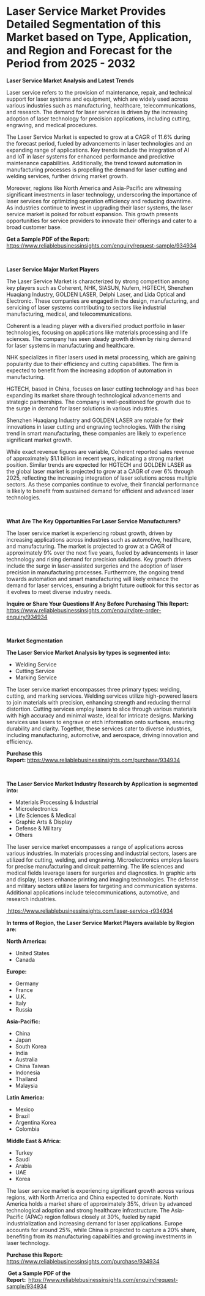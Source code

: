 <p><h1>Laser Service Market Provides Detailed Segmentation of this Market based on Type, Application, and Region and Forecast for the Period from 2025 - 2032</h1></p><p><strong>Laser Service Market Analysis and Latest Trends</strong></p>
<p><p>Laser service refers to the provision of maintenance, repair, and technical support for laser systems and equipment, which are widely used across various industries such as manufacturing, healthcare, telecommunications, and research. The demand for laser services is driven by the increasing adoption of laser technology for precision applications, including cutting, engraving, and medical procedures.</p><p>The Laser Service Market is expected to grow at a CAGR of 11.6% during the forecast period, fueled by advancements in laser technologies and an expanding range of applications. Key trends include the integration of AI and IoT in laser systems for enhanced performance and predictive maintenance capabilities. Additionally, the trend toward automation in manufacturing processes is propelling the demand for laser cutting and welding services, further driving market growth. </p><p>Moreover, regions like North America and Asia-Pacific are witnessing significant investments in laser technology, underscoring the importance of laser services for optimizing operation efficiency and reducing downtime. As industries continue to invest in upgrading their laser systems, the laser service market is poised for robust expansion. This growth presents opportunities for service providers to innovate their offerings and cater to a broad customer base.</p></p>
<p><strong>Get a Sample PDF of the Report:&nbsp;</strong> <a href="https://www.reliablebusinessinsights.com/enquiry/request-sample/934934?utm_campaign=2440&utm_medium=2&utm_source=Github&utm_content=ia&utm_term=18042025&utm_id=laser-service">https://www.reliablebusinessinsights.com/enquiry/request-sample/934934</a></p>
<p>&nbsp;</p>
<p><strong>Laser Service Major Market Players</strong></p>
<p><p>The Laser Service Market is characterized by strong competition among key players such as Coherent, NHK, SIASUN, Nufern, HGTECH, Shenzhen Huaqiang Industry, GOLDEN LASER, Delphi Laser, and Lida Optical and Electronic. These companies are engaged in the design, manufacturing, and servicing of laser systems contributing to sectors like industrial manufacturing, medical, and telecommunications.</p><p>Coherent is a leading player with a diversified product portfolio in laser technologies, focusing on applications like materials processing and life sciences. The company has seen steady growth driven by rising demand for laser systems in manufacturing and healthcare.</p><p>NHK specializes in fiber lasers used in metal processing, which are gaining popularity due to their efficiency and cutting capabilities. The firm is expected to benefit from the increasing adoption of automation in manufacturing.</p><p>HGTECH, based in China, focuses on laser cutting technology and has been expanding its market share through technological advancements and strategic partnerships. The company is well-positioned for growth due to the surge in demand for laser solutions in various industries.</p><p>Shenzhen Huaqiang Industry and GOLDEN LASER are notable for their innovations in laser cutting and engraving technologies. With the rising trend in smart manufacturing, these companies are likely to experience significant market growth.</p><p>While exact revenue figures are variable, Coherent reported sales revenue of approximately $1.1 billion in recent years, indicating a strong market position. Similar trends are expected for HGTECH and GOLDEN LASER as the global laser market is projected to grow at a CAGR of over 6% through 2025, reflecting the increasing integration of laser solutions across multiple sectors. As these companies continue to evolve, their financial performance is likely to benefit from sustained demand for efficient and advanced laser technologies.</p></p>
<p>&nbsp;</p>
<p><strong>What Are The Key Opportunities For Laser Service Manufacturers?</strong></p>
<p><p>The laser service market is experiencing robust growth, driven by increasing applications across industries such as automotive, healthcare, and manufacturing. The market is projected to grow at a CAGR of approximately 9% over the next five years, fueled by advancements in laser technology and rising demand for precision solutions. Key growth drivers include the surge in laser-assisted surgeries and the adoption of laser precision in manufacturing processes. Furthermore, the ongoing trend towards automation and smart manufacturing will likely enhance the demand for laser services, ensuring a bright future outlook for this sector as it evolves to meet diverse industry needs.</p></p>
<p><strong>Inquire or Share Your Questions If Any Before Purchasing This Report:</strong> <a href="https://www.reliablebusinessinsights.com/enquiry/pre-order-enquiry/934934?utm_campaign=2440&utm_medium=2&utm_source=Github&utm_content=ia&utm_term=18042025&utm_id=laser-service">https://www.reliablebusinessinsights.com/enquiry/pre-order-enquiry/934934</a></p>
<p>&nbsp;</p>
<p><strong>Market Segmentation</strong></p>
<p><strong>The Laser Service Market Analysis by types is segmented into:</strong></p>
<p><ul><li>Welding Service</li><li>Cutting Service</li><li>Marking Service</li></ul></p>
<p><p>The laser service market encompasses three primary types: welding, cutting, and marking services. Welding services utilize high-powered lasers to join materials with precision, enhancing strength and reducing thermal distortion. Cutting services employ lasers to slice through various materials with high accuracy and minimal waste, ideal for intricate designs. Marking services use lasers to engrave or etch information onto surfaces, ensuring durability and clarity. Together, these services cater to diverse industries, including manufacturing, automotive, and aerospace, driving innovation and efficiency.</p></p>
<p><strong>Purchase this Report:&nbsp;</strong><a href="https://www.reliablebusinessinsights.com/purchase/934934?utm_campaign=2440&utm_medium=2&utm_source=Github&utm_content=ia&utm_term=18042025&utm_id=laser-service">https://www.reliablebusinessinsights.com/purchase/934934</a></p>
<p>&nbsp;</p>
<p><strong>The Laser Service Market Industry Research by Application is segmented into:</strong></p>
<p><ul><li>Materials Processing & Industrial</li><li>Microelectronics</li><li>Life Sciences & Medical</li><li>Graphic Arts & Display</li><li>Defense & Military</li><li>Others</li></ul></p>
<p><p>The laser service market encompasses a range of applications across various industries. In materials processing and industrial sectors, lasers are utilized for cutting, welding, and engraving. Microelectronics employs lasers for precise manufacturing and circuit patterning. The life sciences and medical fields leverage lasers for surgeries and diagnostics. In graphic arts and display, lasers enhance printing and imaging technologies. The defense and military sectors utilize lasers for targeting and communication systems. Additional applications include telecommunications, automotive, and research industries.</p></p>
<p><a href="https://www.reliablebusinessinsights.com/laser-service-r934934?utm_campaign=2440&utm_medium=2&utm_source=Github&utm_content=ia&utm_term=18042025&utm_id=laser-service">&nbsp;https://www.reliablebusinessinsights.com/laser-service-r934934</a></p>
<p><strong>In terms of Region, the Laser Service Market Players available by Region are:</strong></p>
<p>
    <p> <strong> North America: </strong>
        <ul>
            <li>United States</li>
            <li>Canada</li>
        </ul>
        </p> 
    <p> <strong> Europe: </strong>
        <ul>
            <li>Germany</li>
            <li>France</li>
            <li>U.K.</li>
            <li>Italy</li>
            <li>Russia</li>
        </ul>
        </p> 
    <p> <strong> Asia-Pacific: </strong>
        <ul>
            <li>China</li>
            <li>Japan</li>
            <li>South Korea</li>
            <li>India</li>
            <li>Australia</li>
            <li>China Taiwan</li>
            <li>Indonesia</li>
            <li>Thailand</li>
            <li>Malaysia</li>
        </ul>
        </p> 
    <p> <strong> Latin America: </strong>
        <ul>
            <li>Mexico</li>
            <li>Brazil</li>
            <li>Argentina Korea</li>
            <li>Colombia</li>
        </ul>
        </p> 
    <p> <strong> Middle East & Africa: </strong>
        <ul>
            <li>Turkey</li>
            <li>Saudi</li>
            <li>Arabia</li>
            <li>UAE</li>
            <li>Korea</li>
        </ul>
    </p>
    </p>
<p><p>The laser service market is experiencing significant growth across various regions, with North America and China expected to dominate. North America holds a market share of approximately 35%, driven by advanced technological adoption and strong healthcare infrastructure. The Asia-Pacific (APAC) region follows closely at 30%, fueled by rapid industrialization and increasing demand for laser applications. Europe accounts for around 25%, while China is projected to capture a 20% share, benefiting from its manufacturing capabilities and growing investments in laser technology.</p></p>
<p><strong>Purchase this Report: </strong><a href="https://www.reliablebusinessinsights.com/purchase/934934?utm_campaign=2440&utm_medium=2&utm_source=Github&utm_content=ia&utm_term=18042025&utm_id=laser-service">https://www.reliablebusinessinsights.com/purchase/934934</a></p>
<p>&nbsp;<strong>Get a Sample PDF of the Report:&nbsp;&nbsp;</strong><a href="https://www.reliablebusinessinsights.com/enquiry/request-sample/934934?utm_campaign=2440&utm_medium=2&utm_source=Github&utm_content=ia&utm_term=18042025&utm_id=laser-service">https://www.reliablebusinessinsights.com/enquiry/request-sample/934934</a></p>
<p><strong></strong></p>
<p><p></p><p></p><p></p></p>